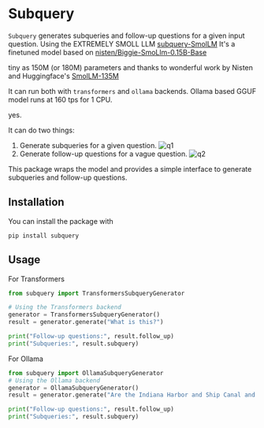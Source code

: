 # Subquery

`Subquery` generates subqueries and follow-up questions for a given input question.
Using the EXTREMELY SMOLL LLM [subquery-SmolLM](https://huggingface.co/andthattoo/subquery-SmolLM)
It's a finetuned model based on [nisten/Biggie-SmoLlm-0.15B-Base](https://huggingface.co/nisten/Biggie-SmoLlm-0.15B-Base)

tiny as 150M (or 180M) parameters and thanks to wonderful work by Nisten and Huggingface's [SmolLM-135M](https://huggingface.co/HuggingFaceTB/SmolLM-135M)

It can run both with `transformers` and `ollama` backends.
Ollama based GGUF model runs at 160 tps for 1 CPU. 

yes.

It can do two things:

1. Generate subqueries for a given question.
![q1](misc/ss1.jpg)
2. Generate follow-up questions for a vague question.
![q2](misc/ss2.jpg)

This package wraps the model and provides a simple interface to generate subqueries and follow-up questions.

## Installation

You can install the package with

```
pip install subquery
```

## Usage
For Transformers
```python
from subquery import TransformersSubqueryGenerator

# Using the Transformers backend
generator = TransformersSubqueryGenerator()
result = generator.generate("What is this?")

print("Follow-up questions:", result.follow_up)
print("Subqueries:", result.subquery)
```
For Ollama
```python
from subquery import OllamaSubqueryGenerator
# Using the Ollama backend
generator = OllamaSubqueryGenerator()
result = generator.generate("Are the Indiana Harbor and Ship Canal and the Folsom South Canal in the same state?")

print("Follow-up questions:", result.follow_up)
print("Subqueries:", result.subquery)
```
